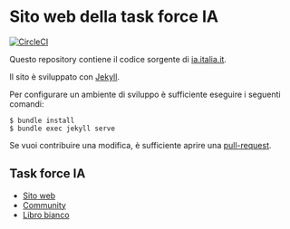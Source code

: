 # Sito web della task force IA

[![CircleCI](https://circleci.com/gh/task-force-ia/ia.italia.it.svg?style=svg)](https://circleci.com/gh/task-force-ia/ia.italia.it)

Questo repository contiene il codice sorgente di [ia.italia.it](https://ia.italia.it).

Il sito è sviluppato con [Jekyll](https://jekyllrb.com/).

Per configurare un ambiente di sviluppo è sufficiente eseguire i seguenti comandi:

    $ bundle install
    $ bundle exec jekyll serve

Se vuoi contribuire una modifica, è sufficiente aprire una [pull-request](https://help.github.com/articles/about-pull-requests/).

## Task force IA

- [Sito web](https://ia.italia.it)
- [Community](https://ia.italia.it/community)
- [Libro bianco](https://libro-bianco-ia.readthedocs.io/)
